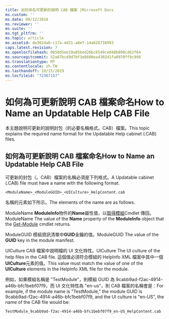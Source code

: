 ```yaml
---
title: 如何命名可更新的說明 CAB 檔案 |Microsoft Docs
ms.custom: ''
ms.date: 09/12/2016
ms.reviewer: ''
ms.suite: ''
ms.tgt_pltfrm: ''
ms.topic: article
ms.assetid: de302da0-c17a-4d31-a8ef-14a626738993
caps.latest.revision: 7
ms.openlocfilehash: 0b58d5ee19a85bed26bc6549ced48b890cd62f64
ms.sourcegitcommit: 52a67bcd9d7bf3e8600ea4302d1fa8970ff9c998
ms.translationtype: MT
ms.contentlocale: zh-TW
ms.lasthandoff: 10/15/2019
ms.locfileid: "72367157"
---
```

# <a name="how-to-name-an-updatable-help-cab-file"></a><span data-ttu-id="c0812-102">如何為可更新說明 CAB 檔案命名</span><span class="sxs-lookup"><span data-stu-id="c0812-102">How to Name an Updatable Help CAB File</span></span>

<span data-ttu-id="c0812-103">本主題說明可更新的說明封包（的必要名稱格式。CAB）檔案。</span><span class="sxs-lookup"><span data-stu-id="c0812-103">This topic explains the required name format for the Updatable Help cabinet (.CAB) files.</span></span>

## <a name="how-to-name-an-updatable-help-cab-file"></a><span data-ttu-id="c0812-104">如何為可更新說明 CAB 檔案命名</span><span class="sxs-lookup"><span data-stu-id="c0812-104">How to Name an Updatable Help CAB File</span></span>

<span data-ttu-id="c0812-105">可更新的封包（。CAB）檔案的名稱必須是下列格式。</span><span class="sxs-lookup"><span data-stu-id="c0812-105">A Updatable cabinet (.CAB) file must have a name with the following format.</span></span>

`<ModuleName>_<ModuleGUID>_<UICulture>_HelpContent.cab`

<span data-ttu-id="c0812-106">名稱的元素如下所示。</span><span class="sxs-lookup"><span data-stu-id="c0812-106">The elements of the name are as follows.</span></span>

<span data-ttu-id="c0812-107">ModuleName **ModuleInfo**物件的**Name**屬性值，以[取得模組](/powershell/module/Microsoft.PowerShell.Core/Get-Module)Cmdlet 傳回。</span><span class="sxs-lookup"><span data-stu-id="c0812-107">ModuleName The value of the **Name** property of the **ModuleInfo** object that the [Get-Module](/powershell/module/Microsoft.PowerShell.Core/Get-Module) cmdlet returns.</span></span>

<span data-ttu-id="c0812-108">ModuleGUID 模組資訊清單中**GUID**金鑰的值。</span><span class="sxs-lookup"><span data-stu-id="c0812-108">ModuleGUID The value of the **GUID** key in the module manifest.</span></span>

<span data-ttu-id="c0812-109">UICulture CAB 檔案中說明檔的 UI 文化特性。</span><span class="sxs-lookup"><span data-stu-id="c0812-109">UICulture The UI culture of the help files in the CAB file.</span></span> <span data-ttu-id="c0812-110">這個值必須符合模組的 HelpInfo XML 檔案中其中一個**UICulture**元素的值。</span><span class="sxs-lookup"><span data-stu-id="c0812-110">This value must match the value of one of the **UICulture** elements in the HelpInfo XML file for the module.</span></span>

<span data-ttu-id="c0812-111">例如，如果模組名稱是 "TestModule"，則模組 GUID 為 9cabb9ad-f2ac-4914-a46b-bfc1bebf07f9，而 UI 文化特性為 "en-us"，則 CAB 檔案的名稱會是：</span><span class="sxs-lookup"><span data-stu-id="c0812-111">For example, if the module name is "TestModule," the module GUID is 9cabb9ad-f2ac-4914-a46b-bfc1bebf07f9, and the UI culture is "en-US", the name of the CAB file would be:</span></span>

`TestModule_9cabb9ad-f2ac-4914-a46b-bfc1bebf07f9_en-US_HelpContent.cab`